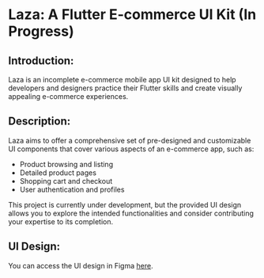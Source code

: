 # Laza: A Flutter E-commerce UI Kit (In Progress)

## Introduction:

Laza is an incomplete e-commerce mobile app UI kit designed to help developers and designers practice their Flutter skills and create visually appealing e-commerce experiences.

## Description:

Laza aims to offer a comprehensive set of pre-designed and customizable UI components that cover various aspects of an e-commerce app, such as:

- Product browsing and listing
- Detailed product pages
- Shopping cart and checkout
- User authentication and profiles

This project is currently under development, but the provided UI design allows you to explore the intended functionalities and consider contributing your expertise to its completion.

## UI Design:

You can access the UI design in Figma [here](https://www.figma.com/file/SfE4CBauw1UAMwindpEgnq/Laza---Ecommerce-Mobile-App-UI-Kit-(Community)?type=design&node-id=0%3A1&mode=design&t=QTtp56f6vxru5I1t-1).
